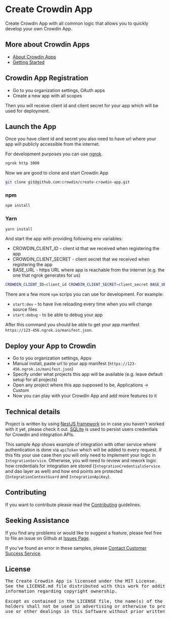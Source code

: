 # Create Crowdin App
Create Crowdin App with all common logic that allows you to quickly develop your own Crowdin App.

## More about Crowdin Apps
- [About Crowdin Apps](https://support.crowdin.com/crowdin-apps/)
- [Getting Started](https://support.crowdin.com/crowdin-apps-introduction/)

## Crowdin App Registration
- Go to you organization settings, OAuth apps
- Create a new app with all scopes

Then you will receive client id and client secret for your app which will be used for deployment.

## Launch the App
Once you have client id and secret you also need to have url where your app will publicly accessible from the internet.

For development purposes you can use [ngrok](https://ngrok.com/).

```sh
ngrok http 3000
```

Now we are good to clone and start Crowdin App

```sh
git clone git@github.com:crowdin/create-crowdin-app.git
```

### npm
```sh
npm install
```

### Yarn
```sh
yarn install
```

And start the app with providing following env variables:
- CROWDIN_CLIENT_ID - client id that we received when registering the app
- CROWDIN_CLIENT_SECRET - client secret that we received when registering the app
- BASE_URL - https URL where app is reachable from the internet (e.g. the one that ngrok generates for us)

```sh
CROWDIN_CLIENT_ID=client_id CROWDIN_CLIENT_SECRET=client_secret BASE_URL=https://123-456.ngrok.io npm run start
```

There are a few more `npm` scrips you can use for development. For example:
- `start:dev` - to have live reloading every time when you will change source files 
- `start:debug` - to be able to debug your app

After this command you should be able to get your app manifest `https://123-456.ngrok.io/manifest.json`.

## Deploy your App to Crowdin
- Go to you organization settings, Apps
- Manual install, paste url to your app manifest (`https://123-456.ngrok.io/manifest.json`)
- Specify under what projects this app will be available (e.g. leave default setup for all projects)
- Open any project where this app supposed to be, Applications -> Custom
- Now you can play with your Crowdin App and add more features to it

## Technical details

Project is written by using [NestJS framework](https://nestjs.com/) so in case you haven't worked with it yet, please check it out.
[SQLite](https://www.sqlite.org/) is used to persist users credentials for Crowdin and integration APIs.

This sample App shows example of integration with other service where authentication is done via `apiToken` which will be added to every request.
If this fits your use case then you will only need to implement your logic in `IntegrationService`.
Otherwise, you will need to review and rework logic how credentials for integration are stored (`IntegrationCredentialsService` and dao layer as well) and how end points are protected (`IntegrationContextGuard` and `IntegrationApiKey`).

## Contributing
If you want to contribute please read the [Contributing](/CONTRIBUTING.md) guidelines.

## Seeking Assistance
If you find any problems or would like to suggest a feature, please feel free to file an issue on Github at [Issues Page](https://github.com/crowdin/crowdin-apps-functions/issues).

If you've found an error in these samples, please [Contact Customer Success Service](https://crowdin.com/contacts).

## License
<pre>
The Create Crowdin App is licensed under the MIT License. 
See the LICENSE.md file distributed with this work for additional 
information regarding copyright ownership.

Except as contained in the LICENSE file, the name(s) of the above copyright
holders shall not be used in advertising or otherwise to promote the sale,
use or other dealings in this Software without prior written authorization.
</pre>



